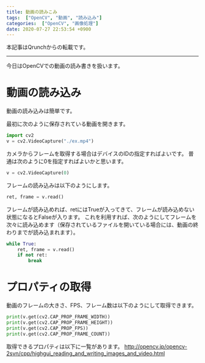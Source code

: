 ```yaml
---
title: 動画の読みこみ
tags:  ["OpenCV", "動画", "読み込み"]
categories:  ["OpenCV", "画像処理"]
date: 2020-07-27 22:53:54 +0900
---
```

本記事はQrunchからの転載です。
___

今日はOpenCVでの動画の読み書きを扱います。

# 動画の読み込み

動画の読み込みは簡単です。

最初に次のように保存されている動画を開きます。

```Python
import cv2
v = cv2.VideoCapture("./ex.mp4")
```

カメラからフレームを取得する場合はデバイスのIDの指定すればよいです。
普通は次のように0を指定すればよいかと思います。

``` Python
v = cv2.VideoCapture(0)
```

フレームの読み込みは以下のようにします。

``` Python
ret, frame = v.read()
```

フレームが読み込めれば、retにはTrueが入ってきて、フレームが読み込めない状態になるとFalseが入ります。
これを利用すれば、次のようにしてフレームを次々に読み込めます（保存されているファイルを開いている場合には、動画の終わりまでが読み込まれます）。

``` Python
while True:
    ret, frame = v.read()
    if not ret:
        break
```

# プロパティの取得

動画のフレームの大きさ、FPS、フレーム数は以下のようにして取得できます。

``` Python
print(v.get(cv2.CAP_PROP_FRAME_WIDTH))
print(v.get(cv2.CAP_PROP_FRAME_HEIGHT)) 
print(v.get(cv2.CAP_PROP_FPS))  
print(v.get(cv2.CAP_PROP_FRAME_COUNT))  
```

取得できるプロパティは以下に一覧があります。
http://opencv.jp/opencv-2svn/cpp/highgui_reading_and_writing_images_and_video.html
